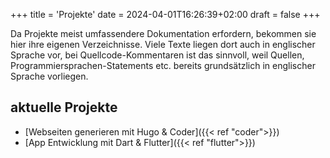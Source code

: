 +++
title = 'Projekte'
date = 2024-04-01T16:26:39+02:00
draft = false
+++

Da Projekte meist umfassendere Dokumentation erfordern, bekommen sie hier ihre eigenen Verzeichnisse. Viele Texte liegen dort auch in englischer Sprache vor, bei Quellcode-Kommentaren ist das sinnvoll, weil Quellen, Programmiersprachen-Statements etc.
bereits grundsätzlich in englischer Sprache vorliegen.

## aktuelle Projekte

- [Webseiten generieren mit Hugo \& Coder]({{< ref "coder">}})
- [App Entwicklung mit Dart \& Flutter]({{< ref "flutter">}})
